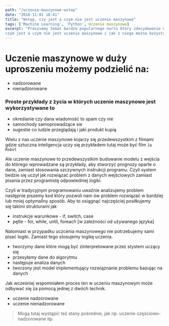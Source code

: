 ```yaml
---
path: "/uczenie-maszynowe-wstep"
date: "2018-11-01 18:41"
title: "Wstęp, czy jest a czym nie jest uczenie maszynowe"
tags: ['Machine Learning', 'Python', Uczenie maszynowe]
excerpt: "Proszuamy temat bardzo popularnego nurtu który zdecydowanie nabiera na znaczeniu, gdzie uczę się 
czym jest a czym nie jest uczenie maszynowe i jak z niego można kożystać."
---
```


# Uczenie maszynowe w duży uproszeniu możemy podzielić na:

- nadzorowane
- nienadzorowane

### Proste przykłady z życia w których uczenie maszynowe jest wykorzystywane to 

- określanie czy dana wiadomość to spam czy nie 
- samochody samoprowadzące sie 
- sugestie co ludzie przeglądają i jaki produkt kupią

Wielu z nas uczenie maszynowe kojarzy się przedewszystkim z filmami gdzie sztuczna inteligencja uczy się 
przykładem tutaj może być film `Ja Robot`

Ale uczenie maszynowe to przedewszystkim budowanie modelu z wejścia do którego wprowadzane są przykłady, aby stworzyć 
prognozy oparte o dane, zamiast stosowania szczywnych instrukcji programu. Czyli system bedzie się uczył jak rozwiązać
problem z danych wejściowych zamiast pisania przez programistę odpowiedniej logiki.


Czyli w tradycyjnym programowaniu uważnie analizujemy problem następnie piszemy kod który pozwoli nam
ów problem rozwiązać w bardziej lub mniej optymallny sposób. Aby to osiągnąć najczęściej posiłkujemy 
się takimi strukturami jak

- instrukcje warunkowe - if, switch, case
- pętle - for, while, until, foreach [w zależności od używanego języka]

Natomiast w przypadku uczcenia maszynowego nie potrzebujemy sami pisać logiki. Zamiast tego stosujemy 
logikę uczenia. 

- tworzymy dane które mogą być zinterpretowane przez stystem uczący się 
- przesyłamy dane do algorytmu
- następuje analiza danych
- tworzony jest model implementujący rozwiąznanie problemu bazując na danych

Jak wcześniej wspomniałem proces ten w uczeniu maszynowym może odbywać się za pomocą jednej z dwóch technik.

- uczenie nadzorowane
- uczenie nienadzorowane 

> Mogą tutaj wystąpić też stany pośrednie, jak np. uczenie częściowo-nadzorowane itp.
